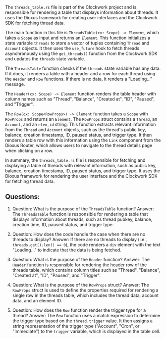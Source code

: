 The `threads_table.rs` file is part of the Clockwork project and is responsible for rendering a table that displays information about threads. It uses the Dioxus framework for creating user interfaces and the Clockwork SDK for fetching thread data.

The main function in this file is `ThreadsTable(cx: Scope) -> Element`, which takes a `Scope` as input and returns an `Element`. This function initializes a state variable `threads` to store a vector of tuples containing `Thread` and `Account` objects. It then uses the `use_future` hook to fetch threads asynchronously using the `get_threads()` function from the Clockwork SDK and updates the `threads` state variable.

The `ThreadsTable` function checks if the `threads` state variable has any data. If it does, it renders a table with a header and a row for each thread using the `Header` and `Row` functions. If there is no data, it renders a "Loading..." message.

The `Header(cx: Scope) -> Element` function renders the table header with column names such as "Thread", "Balance", "Created at", "ID", "Paused", and "Trigger".

The `Row(cx: Scope<RowProps>) -> Element` function takes a `Scope` with `RowProps` and returns an `Element`. The `RowProps` struct contains a `Thread`, an `Account`, and an `elem_id` string. This function extracts relevant information from the `Thread` and `Account` objects, such as the thread's public key, balance, creation timestamp, ID, paused status, and trigger type. It then renders a table row with this information using the `Link` component from the Dioxus Router, which allows users to navigate to the thread details page when clicking on a row.

In summary, the `threads_table.rs` file is responsible for fetching and displaying a table of threads with relevant information, such as public key, balance, creation timestamp, ID, paused status, and trigger type. It uses the Dioxus framework for rendering the user interface and the Clockwork SDK for fetching thread data.
## Questions: 
 1. Question: What is the purpose of the `ThreadsTable` function?
   Answer: The `ThreadsTable` function is responsible for rendering a table that displays information about threads, such as thread pubkey, balance, creation time, ID, paused status, and trigger type.

2. Question: How does the code handle the case when there are no threads to display?
   Answer: If there are no threads to display (i.e., `threads.get().len() == 0`), the code renders a `div` element with the text "Loading..." to indicate that the data is being fetched.

3. Question: What is the purpose of the `Header` function?
   Answer: The `Header` function is responsible for rendering the header row of the threads table, which contains column titles such as "Thread", "Balance", "Created at", "ID", "Paused", and "Trigger".

4. Question: What is the purpose of the `RowProps` struct?
   Answer: The `RowProps` struct is used to define the properties required for rendering a single row in the threads table, which includes the thread data, account data, and an element ID.

5. Question: How does the `Row` function render the trigger type for a thread?
   Answer: The `Row` function uses a match expression to determine the trigger type based on the `thread.trigger` value. It then assigns a string representation of the trigger type ("Account", "Cron", or "Immediate") to the `trigger` variable, which is displayed in the table cell.
    